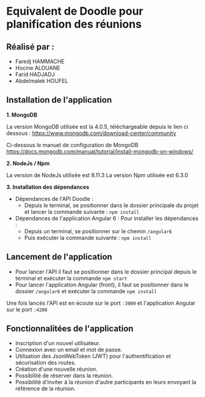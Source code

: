 # Equivalent de Doodle pour planification des réunions

## Réalisé par :

 - Faredj HAMMACHE
 - Hocine ALOUANE
 - Farid HADJADJ
 - Abdelmalek HOUFEL


## Installation de l'application

 **1. MongoDB**
 
 La version MongoDB utilisée est la 4.0.5, téléchargeable depuis le lien ci dessous : 
 https://www.mongodb.com/download-center/community
 
 Ci-dessous le manuel de configuration de MongoDB
 https://docs.mongodb.com/manual/tutorial/install-mongodb-on-windows/
 
 **2. NodeJs / Npm**
 
 La version de NodeJs utilisée est 8.11.3 
 La version Npm utilisée est 6.3.0
 
 **3. Installation des dépendances**
 - Dépendances de l'API Doodle :
	 - Depuis le terminal, se positionner dans le dossier principale du projet et lancer la commande suivante : `npm install`
 - Dépendances de l'application Angular 6 :
 Pour installer les dépendances :
	 - Depuis un terminal, se positionner sur le chemin `/angular6`
	 - Puis exécuter la commande suivante : `npm install`
	 
## Lancement de l'application
 - Pour lancer l'API il faut se positionner dans le dossier principal depuis le terminal et exécuter la commande `npm start`
 - Pour lancer l'application Angular (front), il faut se positionner dans le dossier `/angular6`  et exécuter la commande `npm install`

Une fois lancés l'API est en écoute sur le port `:3000` et l'application Angular sur le port `:4200`

## Fonctionnalitées de l'application

 - Inscription d'un nouvel utilisateur.
 - Connexion avec un email et mot de passe.
 - Utilisation des JsonWebToken (JWT) pour l'authentification et sécurisation des routes.
 - Création d'une nouvelle réunion.
 - Possibilité de réserver dans la réunion.
 - Possibilité d'inviter à la réunion d'autre participants en leurs envoyant la référence de la réunion.